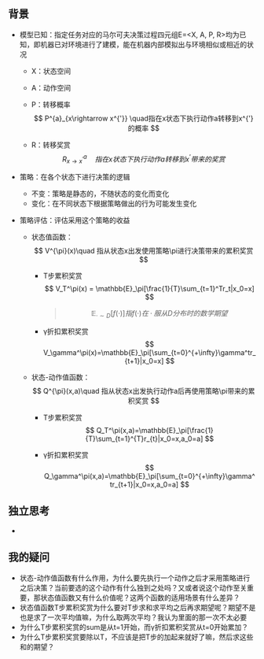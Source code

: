 ## 背景

* 模型已知：指定任务对应的马尔可夫决策过程四元组E=<X, A, P, R>均为已知，即机器已对环境进行了建模，能在机器内部模拟出与环境相似或相近的状况

  * X：状态空间

  * A：动作空间

  * P：转移概率
    $$
    P^{a}_{x\rightarrow x^{'}} \quad指在x状态下执行动作a转移到x^{'}的概率
    $$

  * R：转移奖赏
    $$
    R^{a}_{x\rightarrow x^{'}} \quad 指在x状态下执行动作a转移到x^{’}带来的奖赏
    $$

* 策略：在各个状态下进行决策的逻辑

  * 不变：策略是静态的，不随状态的变化而变化
  * 变化：在不同状态下根据策略做出的行为可能发生变化

* 策略评估：评估采用这个策略的收益

  * 状态值函数：
    $$
    V^{\pi}(x)\quad 指从状态x出发使用策略\pi进行决策带来的累积奖赏
    $$

    * T步累积奖赏
      $$
      V_T^\pi(x) = \mathbb{E}_\pi[\frac{1}{T}\sum_{t=1}^Tr_t|x_0=x]
      $$

      > $$
      > \mathbb{E}_{·\sim D}[f(·)] 指f(·)在·服从D分布时的数学期望
      > $$

    * γ折扣累积奖赏
      $$
      V_\gamma^\pi(x)=\mathbb{E}_\pi[\sum_{t=0}^{+\infty}\gamma^tr_{t+1}|x_0=x]
      $$
    
  * 状态-动作值函数：
    $$
    Q^{\pi}(x,a)\quad 指从状态x出发执行动作a后再使用策略\pi带来的累积奖赏
    $$
    
    * T步累积奖赏
      $$
      Q_T^\pi(x,a)=\mathbb{E}_\pi[\frac{1}{T}\sum_{t=1}^{T}r_{t}|x_0=x,a_0=a]
      $$
    
    * γ折扣累积奖赏
      $$
      Q_\gamma^\pi(x,a)=\mathbb{E}_\pi[\sum_{t=0}^{+\infty}\gamma^tr_{t+1}|x_0=x,a_0=a]
      $$

## 独立思考

* 

## 我的疑问

* 状态-动作值函数有什么作用，为什么要先执行一个动作之后才采用策略进行之后决策？当前要选的这个动作有什么独到之处吗？又或者说这个动作至关重要，那状态值函数又有什么价值呢？这两个函数的适用场景有什么差异？
* 状态值函数T步累积奖赏为什么要对T步求和求平均之后再求期望呢？期望不是也是求了一次平均值嘛，为什么取两次平均？我认为里面的那一次不太必要
* 为什么T步累积奖赏的sum是从t=1开始，而γ折扣累积奖赏从t=0开始累加？
* 为什么T步累积奖赏要除以T，不应该是把T步的加起来就好了嘛，然后求这些和的期望？

